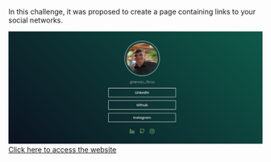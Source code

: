 In this challenge, it was proposed to create a page containing links to your social networks. 


<img src="./assets/desafio final.png">
<a href="https://socialtree-rho.vercel.app/">Click here to access the website</a> 
